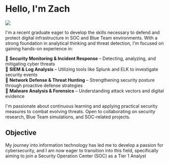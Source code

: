# Hello, I'm Zach
<a href="https://www.linkedin.com/in/zach-han-90b033342"><img src="https://img.shields.io/badge/-LinkedIn-0072b1?style=for-the-badge&logo=linkedin&logoColor=white" /></a>

I'm a recent graduate eager to develop the skills necessary to defend and protect digital infrastructure in SOC and Blue Team environments. With a strong foundation in analytical thinking and threat detection, I'm focused on gaining hands-on experience in:

🔹 **Security Monitoring & Incident Response** – Detecting, analyzing, and mitigating cyber threats  
🔹 **SIEM & Log Analysis** – Utilizing tools like Splunk and ELK to investigate security events  
🔹 **Network Defense & Threat Hunting** – Strengthening security posture through proactive defense strategies  
🔹 **Malware Analysis & Forensics** – Understanding attack vectors and digital evidence  

I'm passionate about continuous learning and applying practical security measures to combat evolving threats. Open to collaborating on security research, Blue Team simulations, and SOC-related projects.

## Objective

My journey into information technology has led me to develop a passion for cybersecurity, and I am now eager to transition into this field, specifically aiming to join a Security Operation Center (SOC) as a Tier 1 Analyst
